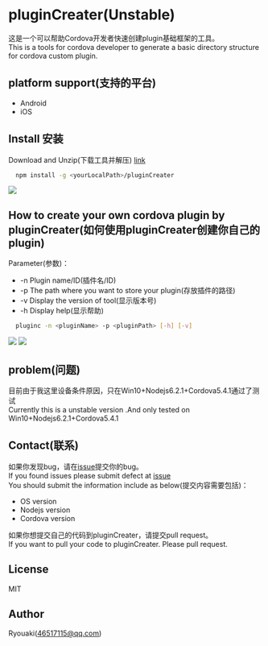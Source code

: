 # pluginCreater(Unstable)
这是一个可以帮助Cordova开发者快速创建plugin基础框架的工具。<br>
This is a tools for cordova developer to generate a basic directory structure for cordova custom plugin.

## platform support(支持的平台)

- Android
- iOS

## Install 安装
Download and Unzip(下载工具并解压) [link](https://github.com/ryouaki/pluginCreater/archive/master.zip)
```sh
  npm install -g <yourLocalPath>/pluginCreater
```
![](https://github.com/ryouaki/pluginCreater/blob/master/screenshot1.jpg)

## How to create your own cordova plugin by pluginCreater(如何使用pluginCreater创建你自己的plugin)
Parameter(参数)：

- -n Plugin name/ID(插件名/ID)
- -p The path where you want to store your plugin(存放插件的路径)
- -v Display the version of tool(显示版本号)
- -h Display help(显示帮助)

```sh
  pluginc -n <pluginName> -p <pluginPath> [-h] [-v]
```
![](https://github.com/ryouaki/pluginCreater/blob/master/screenshot2.jpg)
![](https://github.com/ryouaki/pluginCreater/blob/master/screenshot3.jpg)

## problem(问题)
目前由于我这里设备条件原因，只在Win10+Nodejs6.2.1+Cordova5.4.1通过了测试<br>
Currently this is a unstable version .And only tested on Win10+Nodejs6.2.1+Cordova5.4.1

## Contact(联系)
如果你发现bug，请在[issue](https://github.com/ryouaki/pluginCreater/issues)提交你的bug。<br>
If you found issues please submit defect at [issue](https://github.com/ryouaki/pluginCreater/issues)<br>
You should submit the information include as below(提交内容需要包括)：<br>

- OS version
- Nodejs version
- Cordova version

如果你想提交自己的代码到pluginCreater，请提交pull request。<br>
If you want to pull your code to pluginCreater. Please pull request.

## License
MIT 

## Author
Ryouaki(46517115@qq.com)